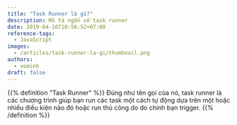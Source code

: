 ```yaml
---
title: "Task Runner là gì?"
description: Mô tả ngắn về task runner
date: 2019-04-16T10:56:52+07:00
reference-tags: 
  - JavaScript
images:
  - /articles/task-runner-la-gi/thumbnail.png
authors:
  - vominh
draft: false
---
```


{{% definition "Task Runner" %}}
Đúng như tên gọi của nó, task runner là các chương trình giúp bạn run các task một cách tự động dựa trên một hoặc nhiều điều kiện nào đó hoặc run thủ công do do chính bạn trigger.
{{% /definition %}}
